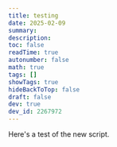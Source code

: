 ```yaml
---
title: testing
date: 2025-02-09
summary: 
description: 
toc: false
readTime: true
autonumber: false
math: true
tags: []
showTags: true
hideBackToTop: false
draft: false
dev: true
dev_id: 2267972
---
```

Here's a test of the new script.